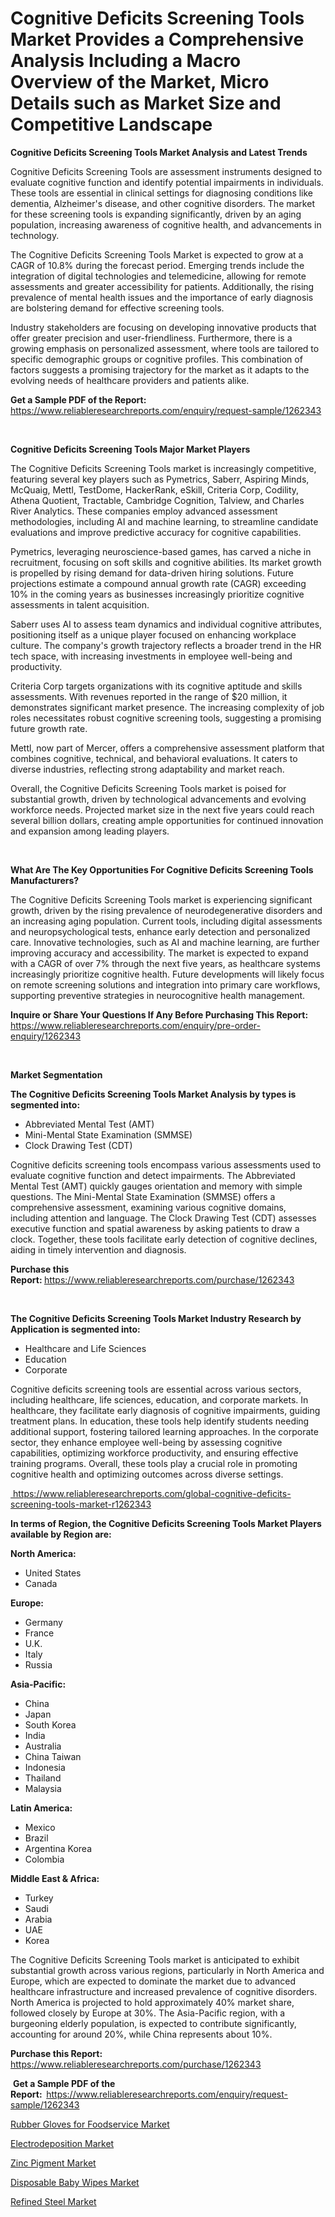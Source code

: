 <p><h1>Cognitive Deficits Screening Tools Market Provides a Comprehensive Analysis Including a Macro Overview of the Market, Micro Details such as Market Size and Competitive Landscape</h1></p><p><strong>Cognitive Deficits Screening Tools Market Analysis and Latest Trends</strong></p>
<p><p>Cognitive Deficits Screening Tools are assessment instruments designed to evaluate cognitive function and identify potential impairments in individuals. These tools are essential in clinical settings for diagnosing conditions like dementia, Alzheimer's disease, and other cognitive disorders. The market for these screening tools is expanding significantly, driven by an aging population, increasing awareness of cognitive health, and advancements in technology.</p><p>The Cognitive Deficits Screening Tools Market is expected to grow at a CAGR of 10.8% during the forecast period. Emerging trends include the integration of digital technologies and telemedicine, allowing for remote assessments and greater accessibility for patients. Additionally, the rising prevalence of mental health issues and the importance of early diagnosis are bolstering demand for effective screening tools. </p><p>Industry stakeholders are focusing on developing innovative products that offer greater precision and user-friendliness. Furthermore, there is a growing emphasis on personalized assessment, where tools are tailored to specific demographic groups or cognitive profiles. This combination of factors suggests a promising trajectory for the market as it adapts to the evolving needs of healthcare providers and patients alike.</p></p>
<p><strong>Get a Sample PDF of the Report:&nbsp;</strong> <a href="https://www.reliableresearchreports.com/enquiry/request-sample/1262343?utm_campaign=32&utm_medium=2&utm_source=Github&utm_content=ia&utm_term=10122024&utm_id=cognitive-deficits-screening-tools">https://www.reliableresearchreports.com/enquiry/request-sample/1262343</a></p>
<p>&nbsp;</p>
<p><strong>Cognitive Deficits Screening Tools Major Market Players</strong></p>
<p><p>The Cognitive Deficits Screening Tools market is increasingly competitive, featuring several key players such as Pymetrics, Saberr, Aspiring Minds, McQuaig, Mettl, TestDome, HackerRank, eSkill, Criteria Corp, Codility, Athena Quotient, Tractable, Cambridge Cognition, Talview, and Charles River Analytics. These companies employ advanced assessment methodologies, including AI and machine learning, to streamline candidate evaluations and improve predictive accuracy for cognitive capabilities.</p><p>Pymetrics, leveraging neuroscience-based games, has carved a niche in recruitment, focusing on soft skills and cognitive abilities. Its market growth is propelled by rising demand for data-driven hiring solutions. Future projections estimate a compound annual growth rate (CAGR) exceeding 10% in the coming years as businesses increasingly prioritize cognitive assessments in talent acquisition.</p><p>Saberr uses AI to assess team dynamics and individual cognitive attributes, positioning itself as a unique player focused on enhancing workplace culture. The company's growth trajectory reflects a broader trend in the HR tech space, with increasing investments in employee well-being and productivity.</p><p>Criteria Corp targets organizations with its cognitive aptitude and skills assessments. With revenues reported in the range of $20 million, it demonstrates significant market presence. The increasing complexity of job roles necessitates robust cognitive screening tools, suggesting a promising future growth rate.</p><p>Mettl, now part of Mercer, offers a comprehensive assessment platform that combines cognitive, technical, and behavioral evaluations. It caters to diverse industries, reflecting strong adaptability and market reach.</p><p>Overall, the Cognitive Deficits Screening Tools market is poised for substantial growth, driven by technological advancements and evolving workforce needs. Projected market size in the next five years could reach several billion dollars, creating ample opportunities for continued innovation and expansion among leading players.</p></p>
<p>&nbsp;</p>
<p><strong>What Are The Key Opportunities For Cognitive Deficits Screening Tools Manufacturers?</strong></p>
<p><p>The Cognitive Deficits Screening Tools market is experiencing significant growth, driven by the rising prevalence of neurodegenerative disorders and an increasing aging population. Current tools, including digital assessments and neuropsychological tests, enhance early detection and personalized care. Innovative technologies, such as AI and machine learning, are further improving accuracy and accessibility. The market is expected to expand with a CAGR of over 7% through the next five years, as healthcare systems increasingly prioritize cognitive health. Future developments will likely focus on remote screening solutions and integration into primary care workflows, supporting preventive strategies in neurocognitive health management.</p></p>
<p><strong>Inquire or Share Your Questions If Any Before Purchasing This Report:</strong> <a href="https://www.reliableresearchreports.com/enquiry/pre-order-enquiry/1262343?utm_campaign=32&utm_medium=2&utm_source=Github&utm_content=ia&utm_term=10122024&utm_id=cognitive-deficits-screening-tools">https://www.reliableresearchreports.com/enquiry/pre-order-enquiry/1262343</a></p>
<p>&nbsp;</p>
<p><strong>Market Segmentation</strong></p>
<p><strong>The Cognitive Deficits Screening Tools Market Analysis by types is segmented into:</strong></p>
<p><ul><li>Abbreviated Mental Test (AMT)</li><li>Mini-Mental State Examination (SMMSE)</li><li>Clock Drawing Test (CDT)</li></ul></p>
<p><p>Cognitive deficits screening tools encompass various assessments used to evaluate cognitive function and detect impairments. The Abbreviated Mental Test (AMT) quickly gauges orientation and memory with simple questions. The Mini-Mental State Examination (SMMSE) offers a comprehensive assessment, examining various cognitive domains, including attention and language. The Clock Drawing Test (CDT) assesses executive function and spatial awareness by asking patients to draw a clock. Together, these tools facilitate early detection of cognitive declines, aiding in timely intervention and diagnosis.</p></p>
<p><strong>Purchase this Report:&nbsp;</strong><a href="https://www.reliableresearchreports.com/purchase/1262343?utm_campaign=32&utm_medium=2&utm_source=Github&utm_content=ia&utm_term=10122024&utm_id=cognitive-deficits-screening-tools">https://www.reliableresearchreports.com/purchase/1262343</a></p>
<p>&nbsp;</p>
<p><strong>The Cognitive Deficits Screening Tools Market Industry Research by Application is segmented into:</strong></p>
<p><ul><li>Healthcare and Life Sciences</li><li>Education</li><li>Corporate</li></ul></p>
<p><p>Cognitive deficits screening tools are essential across various sectors, including healthcare, life sciences, education, and corporate markets. In healthcare, they facilitate early diagnosis of cognitive impairments, guiding treatment plans. In education, these tools help identify students needing additional support, fostering tailored learning approaches. In the corporate sector, they enhance employee well-being by assessing cognitive capabilities, optimizing workforce productivity, and ensuring effective training programs. Overall, these tools play a crucial role in promoting cognitive health and optimizing outcomes across diverse settings.</p></p>
<p><a href="https://www.reliableresearchreports.com/global-cognitive-deficits-screening-tools-market-r1262343?utm_campaign=32&utm_medium=2&utm_source=Github&utm_content=ia&utm_term=10122024&utm_id=cognitive-deficits-screening-tools">&nbsp;https://www.reliableresearchreports.com/global-cognitive-deficits-screening-tools-market-r1262343</a></p>
<p><strong>In terms of Region, the Cognitive Deficits Screening Tools Market Players available by Region are:</strong></p>
<p>
    <p> <strong> North America: </strong>
        <ul>
            <li>United States</li>
            <li>Canada</li>
        </ul>
        </p> 
    <p> <strong> Europe: </strong>
        <ul>
            <li>Germany</li>
            <li>France</li>
            <li>U.K.</li>
            <li>Italy</li>
            <li>Russia</li>
        </ul>
        </p> 
    <p> <strong> Asia-Pacific: </strong>
        <ul>
            <li>China</li>
            <li>Japan</li>
            <li>South Korea</li>
            <li>India</li>
            <li>Australia</li>
            <li>China Taiwan</li>
            <li>Indonesia</li>
            <li>Thailand</li>
            <li>Malaysia</li>
        </ul>
        </p> 
    <p> <strong> Latin America: </strong>
        <ul>
            <li>Mexico</li>
            <li>Brazil</li>
            <li>Argentina Korea</li>
            <li>Colombia</li>
        </ul>
        </p> 
    <p> <strong> Middle East & Africa: </strong>
        <ul>
            <li>Turkey</li>
            <li>Saudi</li>
            <li>Arabia</li>
            <li>UAE</li>
            <li>Korea</li>
        </ul>
    </p>
    </p>
<p><p>The Cognitive Deficits Screening Tools market is anticipated to exhibit substantial growth across various regions, particularly in North America and Europe, which are expected to dominate the market due to advanced healthcare infrastructure and increased prevalence of cognitive disorders. North America is projected to hold approximately 40% market share, followed closely by Europe at 30%. The Asia-Pacific region, with a burgeoning elderly population, is expected to contribute significantly, accounting for around 20%, while China represents about 10%.</p></p>
<p><strong>Purchase this Report: </strong><a href="https://www.reliableresearchreports.com/purchase/1262343?utm_campaign=32&utm_medium=2&utm_source=Github&utm_content=ia&utm_term=10122024&utm_id=cognitive-deficits-screening-tools">https://www.reliableresearchreports.com/purchase/1262343</a></p>
<p>&nbsp;<strong>Get a Sample PDF of the Report:&nbsp;&nbsp;</strong><a href="https://www.reliableresearchreports.com/enquiry/request-sample/1262343?utm_campaign=32&utm_medium=2&utm_source=Github&utm_content=ia&utm_term=10122024&utm_id=cognitive-deficits-screening-tools">https://www.reliableresearchreports.com/enquiry/request-sample/1262343</a></p>
<p><strong></strong></p>
<p><p><a href="https://github.com/rahu1506/Market-Research-Report-List-6/blob/main/rubber-gloves-for-foodservice-market.md?utm_campaign=32&utm_medium=2&utm_source=Github&utm_content=ia&utm_term=10122024&utm_id=cognitive-deficits-screening-tools">Rubber Gloves for Foodservice Market</a></p><p><a href="https://www.linkedin.com/pulse/electrodeposition-market-research-report-projected-growth-trajectory-lpkff?utm_campaign=32&utm_medium=2&utm_source=Github&utm_content=ia&utm_term=10122024&utm_id=cognitive-deficits-screening-tools">Electrodeposition Market</a></p><p><a href="https://www.linkedin.com/pulse/detailed-zinc-pigment-market-analysis-2024-2031-size-share-trends-wndnf?utm_campaign=32&utm_medium=2&utm_source=Github&utm_content=ia&utm_term=10122024&utm_id=cognitive-deficits-screening-tools">Zinc Pigment Market</a></p><p><a href="https://github.com/MonroeBullock54/Market-Research-Report-List-1/blob/main/disposable-baby-wipes-market.md?utm_campaign=32&utm_medium=2&utm_source=Github&utm_content=ia&utm_term=10122024&utm_id=cognitive-deficits-screening-tools">Disposable Baby Wipes Market</a></p><p><a href="https://www.linkedin.com/pulse/market-demand-revenue-growth-refined-steel-62-cagr-from-2024-wlncf?utm_campaign=32&utm_medium=2&utm_source=Github&utm_content=ia&utm_term=10122024&utm_id=cognitive-deficits-screening-tools">Refined Steel Market</a></p></p>